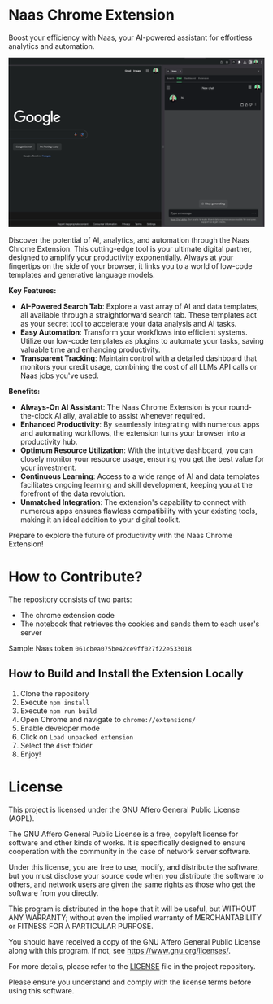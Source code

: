 # Naas Chrome Extension

Boost your efficiency with Naas, your AI-powered assistant for effortless analytics and automation.

![naas-chrome-hello](./src/images/chrome-hello.gif)

Discover the potential of AI, analytics, and automation through the Naas Chrome Extension. This cutting-edge tool is your ultimate digital partner, designed to amplify your productivity exponentially. Always at your fingertips on the side of your browser, it links you to a world of low-code templates and generative language models.

**Key Features:**

- **AI-Powered Search Tab**: Explore a vast array of AI and data templates, all available through a straightforward search tab. These templates act as your secret tool to accelerate your data analysis and AI tasks.
- **Easy Automation**: Transform your workflows into efficient systems. Utilize our low-code templates as plugins to automate your tasks, saving valuable time and enhancing productivity.
- **Transparent Tracking**: Maintain control with a detailed dashboard that monitors your credit usage, combining the cost of all LLMs API calls or Naas jobs you've used.

**Benefits:**

- **Always-On AI Assistant**: The Naas Chrome Extension is your round-the-clock AI ally, available to assist whenever required.
- **Enhanced Productivity**: By seamlessly integrating with numerous apps and automating workflows, the extension turns your browser into a productivity hub.
- **Optimum Resource Utilization**: With the intuitive dashboard, you can closely monitor your resource usage, ensuring you get the best value for your investment.
- **Continuous Learning**: Access to a wide range of AI and data templates facilitates ongoing learning and skill development, keeping you at the forefront of the data revolution.
- **Unmatched Integration**: The extension's capability to connect with numerous apps ensures flawless compatibility with your existing tools, making it an ideal addition to your digital toolkit.

Prepare to explore the future of productivity with the Naas Chrome Extension!

# How to Contribute?

The repository consists of two parts:

- The chrome extension code
- The notebook that retrieves the cookies and sends them to each user's server

Sample Naas token `061cbea075be42ce9ff027f22e533018`

## How to Build and Install the Extension Locally

1. Clone the repository
2. Execute `npm install`
3. Execute `npm run build`
4. Open Chrome and navigate to `chrome://extensions/`
5. Enable developer mode
6. Click on `Load unpacked extension`
7. Select the `dist` folder
8. Enjoy!

# License

This project is licensed under the GNU Affero General Public License (AGPL). 

The GNU Affero General Public License is a free, copyleft license for software and other kinds of works. It is specifically designed to ensure cooperation with the community in the case of network server software.

Under this license, you are free to use, modify, and distribute the software, but you must disclose your source code when you distribute the software to others, and network users are given the same rights as those who get the software from you directly.

This program is distributed in the hope that it will be useful, but WITHOUT ANY WARRANTY; without even the implied warranty of MERCHANTABILITY or FITNESS FOR A PARTICULAR PURPOSE. 

You should have received a copy of the GNU Affero General Public License along with this program. If not, see <https://www.gnu.org/licenses/>.

For more details, please refer to the [LICENSE](LICENSE) file in the project repository.

Please ensure you understand and comply with the license terms before using this software.